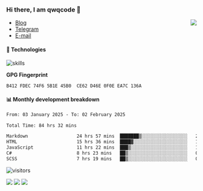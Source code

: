 <!--![](https://user-images.githubusercontent.com/22412567/89914023-fb3a6e80-dc26-11ea-82ba-5ed80e2ffb69.jpg)-->

### Hi there, I am qwqcode 👋

<img src="https://github-readme-stats.mrdulin.vercel.app/api?username=qwqcode&count_private=true&show_icons=true&hide_border=true&icon_color=586069&title_color=0366d6" align="right">

- [Blog](https://qwqaq.com/)
- [Telegram](https://t.me/qwqcode)
- [E-mail](mailto:qwqcode@gmail.com)

#### 🔧 Technologies

![skills](https://skillicons.dev/icons?i=go,ts,cs,js,java,php,py,regex,docker,git,svelte,sass,vue,nuxtjs,webpack,vite,laravel,electron,redis,vscode,visualstudio,idea,androidstudio,figma,ai,ps,pr,powershell,vim,bash&theme=light)

**GPG Fingerprint**

```
B412 FDEC 74F6 5B1E 45B0  CE62 D46E 0F0E EA7C 136A
```

#### 📊 Monthly development breakdown

<!--START_SECTION:waka-->

```txt
From: 03 January 2025 - To: 02 February 2025

Total Time: 84 hrs 32 mins

Markdown                  24 hrs 57 mins  ███████▒░░░░░░░░░░░░░░░░░   29.53 %
HTML                      15 hrs 36 mins  ████▓░░░░░░░░░░░░░░░░░░░░   18.46 %
JavaScript                11 hrs 22 mins  ███▒░░░░░░░░░░░░░░░░░░░░░   13.45 %
C#                        8 hrs 23 mins   ██▒░░░░░░░░░░░░░░░░░░░░░░   09.93 %
SCSS                      7 hrs 19 mins   ██▒░░░░░░░░░░░░░░░░░░░░░░   08.67 %
```

<!--END_SECTION:waka-->

![visitors](https://visitor-badge.laobi.icu/badge?page_id=qwqcode.visitor-badge)

<p>
  <img src="https://api.githubtrends.io/user/svg/qwqcode/langs?time_range=one_year&theme=classic" />
  <img src="https://api.githubtrends.io/user/svg/qwqcode/repos?time_range=one_year&theme=classic" />
  <img src="https://github-readme-stats.vercel.app/api/top-langs?username=qwqcode&show_icons=true&locale=en&layout=compact&hide=html&langs_count=20" />
</p>
